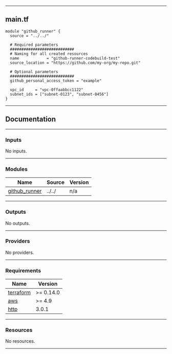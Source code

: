 <!-- BEGIN_TF_DOCS -->
----
## main.tf
```hcl
module "github_runner" {
  source = "../../"

  # Required parameters
  ############################
  # Naming for all created resources
  name            = "github-runner-codebuild-test"
  source_location = "https://github.com/my-org/my-repo.git"

  # Optional parameters
  ############################
  github_personal_access_token = "example"

  vpc_id     = "vpc-0ffaabbcc1122"
  subnet_ids = ["subnet-0123", "subnet-0456"]
}
```
----

## Documentation

----
### Inputs

No inputs.

----
### Modules

| Name | Source | Version |
|------|--------|---------|
| <a name="module_github_runner"></a> [github\_runner](#module\_github\_runner) | ../../ | n/a |

----
### Outputs

No outputs.

----
### Providers

No providers.

----
### Requirements

| Name | Version |
|------|---------|
| <a name="requirement_terraform"></a> [terraform](#requirement\_terraform) | >= 0.14.0 |
| <a name="requirement_aws"></a> [aws](#requirement\_aws) | >= 4.9 |
| <a name="requirement_http"></a> [http](#requirement\_http) | 3.0.1 |

----
### Resources

No resources.

----
<!-- END_TF_DOCS -->
